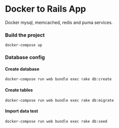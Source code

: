 # Docker to Rails App
Docker mysql, memcached, redis and puma services.

### Build the project
```
docker-compose up
```

### Database config
#### Create database
```
docker-compose run web bundle exec rake db:create
```
#### Create tables
```
docker-compose run web bundle exec rake db:migrate
```
#### Import data test
```
docker-compose run web bundle exec rake db:seed
```

